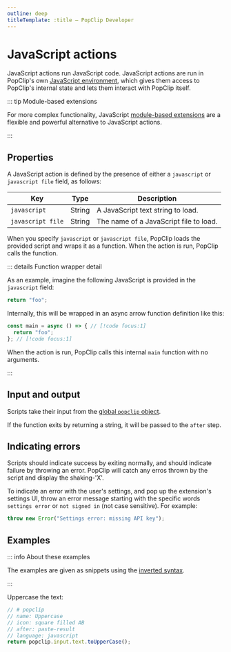```yaml
---
outline: deep
titleTemplate: :title — PopClip Developer
---
```


# JavaScript actions

JavaScript actions run JavaScript code. JavaScript actions are run in PopClip's
own [JavaScript environment](./js-environment), which gives them access to
PopClip's internal state and lets them interact with PopClip itself.

::: tip Module-based extensions

For more complex functionality, JavaScript
[module-based extensions](./js-modules) are a flexible and powerful alternative
to JavaScript actions.

:::

## Properties

A JavaScript action is defined by the presence of either a `javascript` or
`javascript file` field, as follows:

| Key               | Type   | Description                            |
| ----------------- | ------ | -------------------------------------- |
| `javascript`      | String | A JavaScript text string to load.      |
| `javascript file` | String | The name of a JavaScript file to load. |

When you specify `javascript` or `javascript file`, PopClip loads the provided
script and wraps it as a function. When the action is run, PopClip calls the
function.

::: details Function wrapper detail

As an example, imagine the following JavaScript is provided in the `javascript`
field:

```javascript
return "foo";
```

Internally, this will be wrapped in an async arrow function definition like
this:

```javascript
const main = async () => { // [!code focus:1]
  return "foo";
}; // [!code focus:1]
```

When the action is run, PopClip calls this internal `main` function with no
arguments.

:::

## Input and output

Scripts take their input from the
[global `popclip` object](./js-environment.md#global-popclip-object).

If the function exits by returning a string, it will be passed to the `after`
step.

## Indicating errors

Scripts should indicate success by exiting normally, and should indicate failure
by throwing an error. PopClip will catch any erros thrown by the script and
display the shaking-'X'.

To indicate an error with the user's settings, and pop up the extension's
settings UI, throw an error message starting with the specific words
`settings error` or `not signed in` (not case sensitive). For example:

```javascript
throw new Error("Settings error: missing API key");
```

## Examples

::: info About these examples

The examples are given as snippets using the
[inverted syntax](./snippets#inverted-syntax).

:::

Uppercase the text:

```javascript
// # popclip
// name: Uppercase
// icon: square filled AB
// after: paste-result
// language: javascript
return popclip.input.text.toUpperCase();
```
